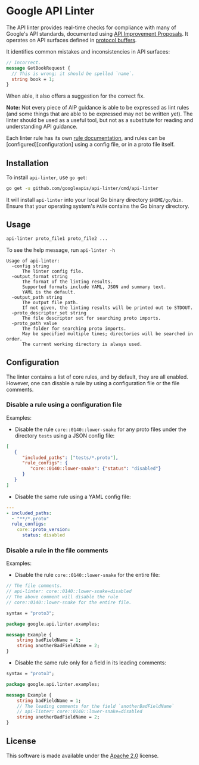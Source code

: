 # Google API Linter

The API linter provides real-time checks for compliance with many of Google's
API standards, documented using [API Improvement Proposals][]. It operates on
API surfaces defined in [protocol buffers][].

It identifies common mistakes and inconsistencies in API surfaces:

```proto
// Incorrect.
message GetBookRequest {
  // This is wrong; it should be spelled `name`.
  string book = 1;
}
```

When able, it also offers a suggestion for the correct fix.

**Note:** Not every piece of AIP guidance is able to be expressed as lint rules
(and some things that are able to be expressed may not be written yet). The
linter should be used as a useful tool, but not as a substitute for reading and
understanding API guidance.

Each linter rule has its own [rule documentation][], and rules can be
[configured][configuration] using a config file, or in a proto file itself.

## Installation

To install `api-linter`, use `go get`:

```sh
go get -u github.com/googleapis/api-linter/cmd/api-linter
```

It will install `api-linter` into your local Go binary directory `$HOME/go/bin`.
Ensure that your operating system's `PATH` contains the Go binary directory.

## Usage

```sh
api-linter proto_file1 proto_file2 ...
```

To see the help message, run `api-linter -h`

```text
Usage of api-linter:
  -config string
      The linter config file.
  -output_format string
      The format of the linting results.
      Supported formats include YAML, JSON and summary text.
      YAML is the default.
  -output_path string
      The output file path.
      If not given, the linting results will be printed out to STDOUT.
  -proto_descriptor_set string
      The file descriptor set for searching proto imports.
  -proto_path value
      The folder for searching proto imports.
      May be specified multiple times; directories will be searched in order.
      The current working directory is always used.
```

## Configuration

The linter contains a list of core rules, and by default, they are all enabled.
However, one can disable a rule by using a configuration file or the file
comments.

### Disable a rule using a configuration file

Examples:

* Disable the rule `core::0140::lower-snake` for any proto files under the
directory `tests` using a JSON config file:

```json
[
   {
      "included_paths": ["tests/*.proto"],
      "rule_configs": {
         "core::0140::lower-snake": {"status": "disabled"}
      }
   }
]
```

* Disable the same rule using a YAML config file:

```yaml
---
- included_paths:
  - "**/*.proto"
  rule_configs:
    core::proto_version:
      status: disabled
```

### Disable a rule in the file comments

Examples:

* Disable the rule `core::0140::lower-snake` for the entire file:

```protobuf
// The file comments.
// api-linter: core::0140::lower-snake=disabled
// The above comment will disable the rule
// core::0140::lower-snake for the entire file.

syntax = "proto3";

package google.api.linter.examples;

message Example {
    string badFieldName = 1;
    string anotherBadFieldName = 2;
}
```

* Disable the same rule only for a field in its leading comments:

```protobuf
syntax = "proto3";

package google.api.linter.examples;

message Example {
    string badFieldName = 1;
    // The leading comments for the field `anotherBadFieldName`
    // api-linter: core::0140::lower-snake=disabled
    string anotherBadFieldName = 2;
}
```

## License

This software is made available under the [Apache 2.0][] license.

[apache 2.0]: https://www.apache.org/licenses/LICENSE-2.0
[api improvement proposals]: https://aip.dev/
[protocol buffers]: https://developers.google.com/protocol-buffers
[rule documentation]: ./rules/index.md
